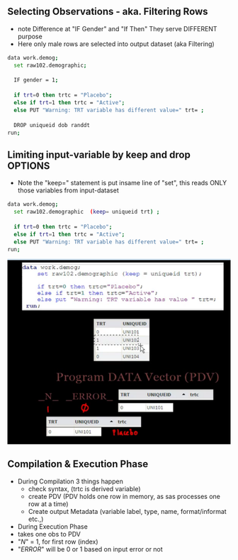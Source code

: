 ## Selecting Observations - aka. Filtering Rows
* note Difference at "IF Gender" and "If Then" They serve DIFFERENT purpose
* Here only male rows are selected into output dataset (aka Filtering)

```bash
data work.demog;
  set raw102.demographic; 
  
  IF gender = 1;
  
  if trt=0 then trtc = "Placebo";
  else if trt=1 then trtc = "Active";
  else PUT "Warning: TRT variable has different value=" trt= ;
  
  DROP uniqueid dob randdt
run; 
```

## Limiting input-variable by keep and drop OPTIONS
* Note the "keep=" statement is put insame line of "set", this reads ONLY those variables from input-dataset
```bash
data work.demog;
  set raw102.demographic  (keep= uniqueid trt) ; 
  
  if trt=0 then trtc = "Placebo";
  else if trt=1 then trtc = "Active";
  else PUT "Warning: TRT variable has different value=" trt= ;
run;
```

![PDV Image](Capture_PDV_chap02_a.PNG)

## Compilation & Execution Phase
* During Compilation 3 things happen
  * check syntax, (trtc is derived variable)
  * create PDV (PDV holds one row in memory, as sas processes one row at a time)
  * Create output Metadata (variable label, type, name, format/informat etc.,)
 * During Execution Phase
  * takes one obs to PDV
  * "_N_" = 1, for first row (index)
  * "_ERROR_" will be 0 or 1 based on input error or not
